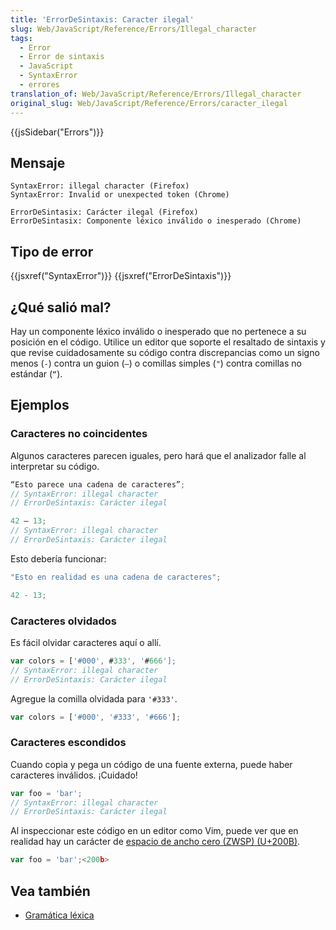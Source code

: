 ```yaml
---
title: 'ErrorDeSintaxis: Caracter ilegal'
slug: Web/JavaScript/Reference/Errors/Illegal_character
tags:
  - Error
  - Error de sintaxis
  - JavaScript
  - SyntaxError
  - errores
translation_of: Web/JavaScript/Reference/Errors/Illegal_character
original_slug: Web/JavaScript/Reference/Errors/caracter_ilegal
---
```

{{jsSidebar("Errors")}}

## Mensaje

```
SyntaxError: illegal character (Firefox)
SyntaxError: Invalid or unexpected token (Chrome)

ErrorDeSintasix: Carácter ilegal (Firefox)
ErrorDeSintasix: Componente léxico inválido o inesperado (Chrome)
```

## Tipo de error

{{jsxref("SyntaxError")}} {{jsxref("ErrorDeSintaxis")}}

## ¿Qué salió mal?

Hay un componente léxico inválido o inesperado que no pertenece a su posición en el código. Utilice un editor que soporte el resaltado de sintaxis y que revise cuidadosamente su código contra discrepancias como un signo menos (` - `) contra un guion (` – `) o comillas simples (` " `) contra comillas no estándar (` “ `).

## Ejemplos

### Caracteres no coincidentes

Algunos caracteres parecen iguales, pero hará que el analizador falle al interpretar su código.

```js example-bad
“Esto parece una cadena de caracteres”;
// SyntaxError: illegal character
// ErrorDeSintaxis: Carácter ilegal

42 – 13;
// SyntaxError: illegal character
// ErrorDeSintaxis: Carácter ilegal
```

Esto debería funcionar:

```js example-good
"Esto en realidad es una cadena de caracteres";

42 - 13;
```

### Caracteres olvidados

Es fácil olvidar caracteres aquí o allí.

```js example-bad
var colors = ['#000', #333', '#666'];
// SyntaxError: illegal character
// ErrorDeSintaxis: Carácter ilegal
```

Agregue la comilla olvidada para `'#333'`.

```js example-good
var colors = ['#000', '#333', '#666'];
```

### Caracteres escondidos

Cuando copia y pega un código de una fuente externa, puede haber caracteres inválidos. ¡Cuidado!

```js example-bad
var foo = 'bar';​
// SyntaxError: illegal character
// ErrorDeSintaxis: Carácter ilegal
```

Al inspeccionar este código en un editor como Vim, puede ver que en realidad hay un carácter de [espacio de ancho cero (ZWSP) (U+200B)](https://en.wikipedia.org/wiki/Zero-width_space).

```js
var foo = 'bar';​<200b>
```

## Vea también

- [Gramática léxica](/es/docs/Web/JavaScript/Reference/Lexical_grammar)
